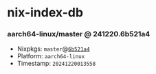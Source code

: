# nix-index-db
### aarch64-linux/master @ 241220.6b521a4
- Nixpkgs: `master`@[`6b521a4`](https://github.com/NixOS/nixpkgs/commit/6b521a4afe4cf8cfbece0c6e7592fd80b2990550)
- Platform: `aarch64-linux`
- Timestamp: `20241220013558`
